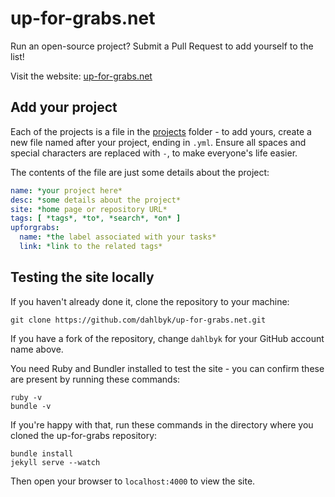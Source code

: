 up-for-grabs.net
================

Run an open-source project? Submit a Pull Request to add yourself to the list!

Visit the website: [up-for-grabs.net](http://up-for-grabs.net/)

## Add your project

Each of the projects is a file in the [projects](https://github.com/dahlbyk/up-for-grabs.net/blob/gh-pages/_data/projects/) folder - to add yours, create a new file named after your project, ending in `.yml`. Ensure all spaces and special characters are replaced with `-`, to make everyone's life easier.

The contents of the file are just some details about the project:

```yaml
name: *your project here*
desc: *some details about the project*
site: *home page or repository URL*
tags: [ *tags*, *to*, *search*, *on* ]
upforgrabs:
  name: *the label associated with your tasks*
  link: *link to the related tags*
```

## Testing the site locally

If you haven't already done it, clone the repository to your machine:

```
git clone https://github.com/dahlbyk/up-for-grabs.net.git
```

If you have a fork of the repository, change `dahlbyk` for your GitHub account name above.

You need Ruby and Bundler installed to test the site - you can confirm these are present by running these commands:

```
ruby -v
bundle -v
```

If you're happy with that, run these commands in the directory where you cloned the up-for-grabs repository:

```
bundle install
jekyll serve --watch
```

Then open your browser to `localhost:4000` to view the site.
